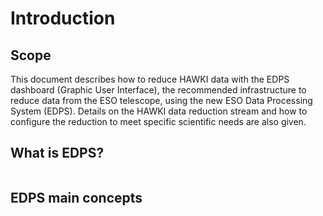 # Introduction

## Scope

This document describes how to reduce HAWKI data with the EDPS dashboard (Graphic User
Interface), the recommended infrastructure to reduce data from the ESO
telescope, using the new ESO Data Processing System (EDPS).
Details on the HAWKI data reduction stream and how to configure the reduction to meet 
specific scientific needs are also given.



## What is EDPS?

```{include} ../common/what_is_edps.md
```

## EDPS main concepts

```{include} ../common/main_concepts.md
```